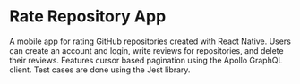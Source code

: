 # Rate Repository App

A mobile app for rating GitHub repositories created with React Native. Users can create an account and login, write reviews for repositories, and delete their reviews. Features cursor based pagination using the Apollo GraphQL client. Test cases are done using the Jest library.